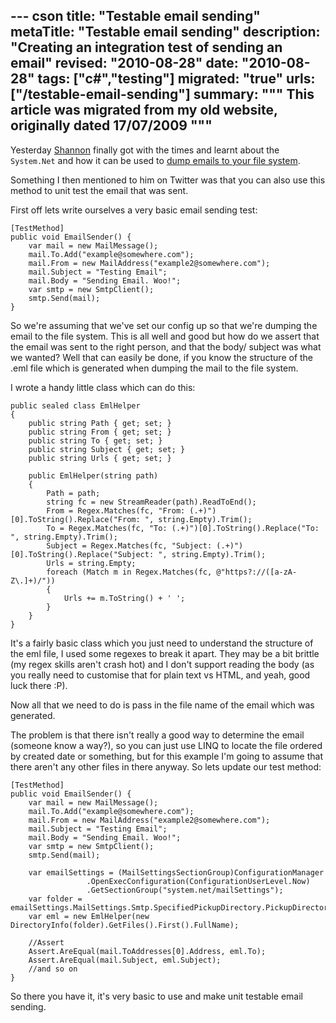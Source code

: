 --- cson
title: "Testable email sending"
metaTitle: "Testable email sending"
description: "Creating an integration test of sending an email"
revised: "2010-08-28"
date: "2010-08-28"
tags: ["c#","testing"]
migrated: "true"
urls: ["/testable-email-sending"]
summary: """
This article was migrated from my old website, originally dated 17/07/2009
"""
---
Yesterday [Shannon][1] finally got with the times and learnt about the `System.Net` and how it can be used to [dump emails to your file system][2].

Something I then mentioned to him on Twitter was that you can also use this method to unit test the email that was sent.

First off lets write ourselves a very basic email sending test:

	[TestMethod]
	public void EmailSender() {
		var mail = new MailMessage();
		mail.To.Add("example@somewhere.com");
		mail.From = new MailAddress("example2@somewhere.com");
		mail.Subject = "Testing Email";
		mail.Body = "Sending Email. Woo!";
		var smtp = new SmtpClient();
		smtp.Send(mail);
	}

So we're assuming that we've set our config up so that we're dumping the email to the file system. This is all well and good but how do we assert that the email was sent to the right person, and that the body/ subject was what we wanted? Well that can easily be done, if you know the structure of the .eml file which is generated when dumping the mail to the file system.

I wrote a handy little class which can do this:

	public sealed class EmlHelper
	{
		public string Path { get; set; }
		public string From { get; set; }
		public string To { get; set; }
		public string Subject { get; set; }
		public string Urls { get; set; }

		public EmlHelper(string path)
		{
			Path = path;
			string fc = new StreamReader(path).ReadToEnd();
			From = Regex.Matches(fc, "From: (.+)")[0].ToString().Replace("From: ", string.Empty).Trim();
			To = Regex.Matches(fc, "To: (.+)")[0].ToString().Replace("To: ", string.Empty).Trim();
			Subject = Regex.Matches(fc, "Subject: (.+)")[0].ToString().Replace("Subject: ", string.Empty).Trim();
			Urls = string.Empty;
			foreach (Match m in Regex.Matches(fc, @"https?://([a-zA-Z\.]+)/"))
			{
				Urls += m.ToString() + ' ';
			}
		}
	}

It's a fairly basic class which you just need to understand the structure of the eml file, I used some regexes to break it apart. They may be a bit brittle (my regex skills aren't crash hot) and I don't support reading the body (as you really need to customise that for plain text vs HTML, and yeah, good luck there :P).

Now all that we need to do is pass in the file name of the email which was generated. 

The problem is that there isn't really a good way to determine the email (someone know a way?), so you can just use LINQ to locate the file ordered by created date or something, but for this example I'm going to assume that there aren't any other files in there anyway. So lets update our test method:

	[TestMethod]
	public void EmailSender() {
		var mail = new MailMessage();
		mail.To.Add("example@somewhere.com");
		mail.From = new MailAddress("example2@somewhere.com");
		mail.Subject = "Testing Email";
		mail.Body = "Sending Email. Woo!";
		var smtp = new SmtpClient();
		smtp.Send(mail);

		var emailSettings = (MailSettingsSectionGroup)ConfigurationManager
                     .OpenExecConfiguration(ConfigurationUserLevel.Now)
                     .GetSectionGroup("system.net/mailSettings");
		var folder = emailSettings.MailSettings.Smtp.SpecifiedPickupDirectory.PickupDirectoryLocation;
		var eml = new EmlHelper(new DirectoryInfo(folder).GetFiles().First().FullName);

		//Assert
		Assert.AreEqual(mail.ToAddresses[0].Address, eml.To);
		Assert.AreEqual(mail.Subject, eml.Subject);
		//and so on
	}

So there you have it, it's very basic to use and make unit testable email sending.

  [1]: http://twitter.com/shazwazza
  [2]: http://farmcode.org/post/2009/07/16/Testing-Outgoing-SMTP-Emails-So-Simple!.aspx